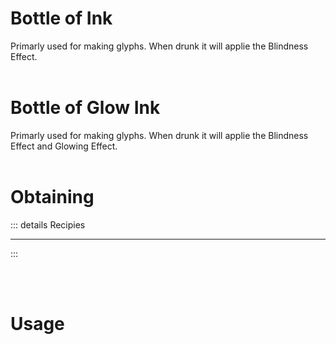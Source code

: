 # Bottle of Ink 
<Item name="bottle_of_ink"/>
Primarly used for making glyphs.
When drunk it will applie the Blindness Effect.
<br>
<br>

# Bottle of Glow Ink
<Item name="bottle_of_glow_ink"/>
Primarly used for making glyphs.
When drunk it will applie the Blindness Effect and Glowing Effect.
<br>
<br>

# Obtaining

::: details Recipies
<recipe-crafting slot_1="ink_sac" slot_4="glass_bottle" result="bottle_of_ink"/>
<hr class="recipe-divider">
<recipe-crafting slot_1="glow_ink_sac" slot_4="glass_bottle" result="bottle_of_glow_ink"/>


:::

<br>
<br>

# Usage

